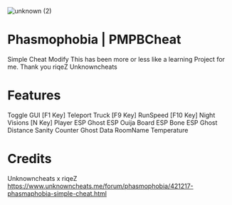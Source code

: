 ![unknown (2)](https://user-images.githubusercontent.com/40579794/96164418-682ef500-0f45-11eb-8e4f-878e5085b63b.png)

# Phasmophobia | PMPBCheat
Simple Cheat Modify
This has been more or less like a learning Project for me. Thank you riqeZ Unknowncheats

# Features
Toggle GUI [F1 Key]
Teleport Truck [F9 Key]
RunSpeed [F10 Key]
Night Visions [N Key]
Player ESP
Ghost ESP
Ouija Board ESP
Bone ESP
Ghost Distance
Sanity Counter
Ghost Data
RoomName
Temperature

# Credits
Unknowncheats x riqeZ
https://www.unknowncheats.me/forum/phasmophobia/421217-phasmaphobia-simple-cheat.html
